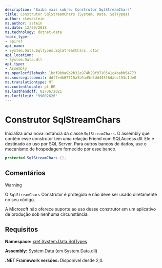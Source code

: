 ```yaml
---
description: 'Saiba mais sobre: Construtor SqlStreamChars'
title: Construtor SqlStreamChars (System. Data. SqlTypes)
author: stevestein
ms.author: sstein
ms.date: 12/20/2018
ms.technology: dotnet-data
topic_type:
- apiref
api_name:
- System.Data.SqlTypes.SqlStreamChars..ctor
api_location:
- System.Data.dll
api_type:
- Assembly
ms.openlocfilehash: 1bdf9b0a9b2b32e974b29f9710541c4babb54773
ms.sourcegitcommit: ddf7edb67715a5b9a45e3dd44536dabc153c1de0
ms.translationtype: MT
ms.contentlocale: pt-BR
ms.lasthandoff: 02/06/2021
ms.locfileid: "99802626"
---
```

# <a name="sqlstreamchars-constructor"></a>Construtor SqlStreamChars

Inicializa uma nova instância da classe `SqlStreamChars`. O assembly que contém esse construtor tem uma relação Friend com SQLAccess.dll. Ele é destinado ao uso por SQL Server. Para outros bancos de dados, use o mecanismo de hospedagem fornecido por esse banco.

```csharp
protected SqlStreamChars ();
```

## <a name="remarks"></a>Comentários

> [!WARNING]
> O `SqlStreamChars` Construtor é protegido e não deve ser usado diretamente no seu código.
>
> A Microsoft não oferece suporte ao uso desse construtor em um aplicativo de produção sob nenhuma circunstância.

## <a name="requirements"></a>Requisitos

**Namespace:** <xref:System.Data.SqlTypes>

**Assembly:** System.Data (em System.Data.dll)

**.NET Framework versões:** Disponível desde 2,0.
